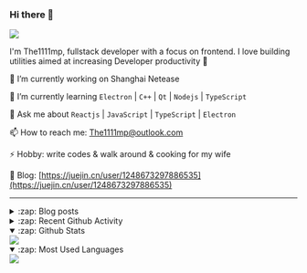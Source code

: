### Hi there 👋

![](https://komarev.com/ghpvc/?username=1111mp&color=green)

I'm The1111mp, fullstack developer with a focus on frontend. I love building utilities aimed at increasing Developer productivity 🙌

🔭 I’m currently working on Shanghai Netease

🌱 I’m currently learning `Electron` | `C++` | `Qt` | `Nodejs` | `TypeScript`

💬 Ask me about `Reactjs` | `JavaScript` | `TypeScript` | `Electron`

📫 How to reach me: <a href="mailto:The1111mp@outlook.com">The1111mp@outlook.com</a>

⚡ Hobby: write codes & walk around & cooking for my wife

📖 Blog: [https://juejin.cn/user/1248673297886535](https://juejin.cn/user/1248673297886535)

***

<details>
  <summary>:zap: Blog posts</summary>

  - [使用 nvm-desktop 轻松安装和管理多个 node 版本](https://juejin.cn/post/7267791228872179727)
  - [Electron 中集成 SQLite3 数据库的最佳实践](https://juejin.cn/post/7202807471881306172)
  - [从0开发IM，单聊群聊在线离线消息以及消息的已读未读功能](https://juejin.cn/post/7202583557751865401)
  - [Electron（网页）中实现接近微信消息发送体验的消息输入框及界面](https://juejin.cn/post/7252505446396575781)
  - [Qt中基于QWebEngineView和QWebChannel实现与web的交互](https://juejin.cn/post/7238423148555501629)
</details>

<details>
  <summary>:zap: Recent Github Activity</summary>

  <!--START_SECTION:activity-->
1. 🗣 Commented on [#31](https://github.com/1111mp/nvm-desktop/issues/31#issuecomment-1838167557) in [1111mp/nvm-desktop](https://github.com/1111mp/nvm-desktop)
2. 🗣 Commented on [#31](https://github.com/1111mp/nvm-desktop/issues/31#issuecomment-1838158368) in [1111mp/nvm-desktop](https://github.com/1111mp/nvm-desktop)
3. 🗣 Commented on [#30](https://github.com/1111mp/nvm-desktop/issues/30#issuecomment-1833295797) in [1111mp/nvm-desktop](https://github.com/1111mp/nvm-desktop)
4. 🗣 Commented on [#30](https://github.com/1111mp/nvm-desktop/issues/30#issuecomment-1833078443) in [1111mp/nvm-desktop](https://github.com/1111mp/nvm-desktop)
5. 🗣 Commented on [#23](https://github.com/1111mp/nvm-desktop/issues/23#issuecomment-1833014265) in [1111mp/nvm-desktop](https://github.com/1111mp/nvm-desktop)
6. 🗣 Commented on [#237](https://github.com/pacocoursey/next-themes/issues/237#issuecomment-1828329495) in [pacocoursey/next-themes](https://github.com/pacocoursey/next-themes)
7. 🔒 Closed issue [#1](https://github.com/1111mp/1111mp/issues/1) in [1111mp/1111mp](https://github.com/1111mp/1111mp)
8. ❗ Opened issue [#1](https://github.com/1111mp/1111mp/issues/1) in [1111mp/1111mp](https://github.com/1111mp/1111mp)
9. 🗣 Commented on [#28](https://github.com/1111mp/nvm-desktop/issues/28#issuecomment-1825059067) in [1111mp/nvm-desktop](https://github.com/1111mp/nvm-desktop)
10. 🔒 Closed issue [#28](https://github.com/1111mp/nvm-desktop/issues/28) in [1111mp/nvm-desktop](https://github.com/1111mp/nvm-desktop)
  <!--END_SECTION:activity-->
</details>

<details open>
  <summary>:zap: Github Stats</summary>

  <img align="center" src="https://github-readme-stats-sigma-five.vercel.app/api?username=1111mp&show_icons=true&hide_border=true&theme=gruvbox" />
</details>

<details open>
  <summary>:zap: Most Used Languages</summary>

  <img align="center" src="https://github-readme-stats-sigma-five.vercel.app/api/top-langs/?username=1111mp&layout=compact&show_icons=true&hide_border=true&theme=gruvbox" />
</details>


<!--
**1111mp/1111mp** is a ✨ _special_ ✨ repository because its `README.md` (this file) appears on your GitHub profile.

Here are some ideas to get you started:

- 🔭 I’m currently working on ...
- 🌱 I’m currently learning ...
- 👯 I’m looking to collaborate on ...
- 🤔 I’m looking for help with ...
- 💬 Ask me about ...
- 📫 How to reach me: ...
- 😄 Pronouns: ...
- ⚡ Fun fact: ...
-->
